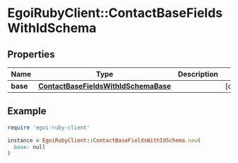 # EgoiRubyClient::ContactBaseFieldsWithIdSchema

## Properties

| Name | Type | Description | Notes |
| ---- | ---- | ----------- | ----- |
| **base** | [**ContactBaseFieldsWithIdSchemaBase**](ContactBaseFieldsWithIdSchemaBase.md) |  | [optional] |

## Example

```ruby
require 'egoi-ruby-client'

instance = EgoiRubyClient::ContactBaseFieldsWithIdSchema.new(
  base: null
)
```

